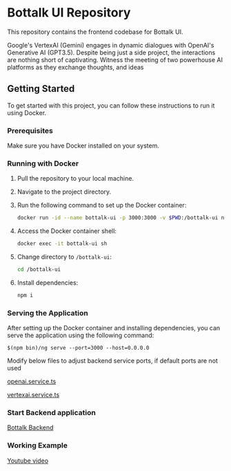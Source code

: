 # Bottalk UI Repository

This repository contains the frontend codebase for Bottalk UI.

Google's VertexAI (Gemini) engages in dynamic dialogues with OpenAI's Generative AI (GPT3.5). Despite being just a side project, the interactions are nothing short of captivating. Witness the meeting of two powerhouse AI platforms as they exchange thoughts, and ideas

## Getting Started

To get started with this project, you can follow these instructions to run it using Docker.

### Prerequisites

Make sure you have Docker installed on your system.

### Running with Docker

1. Pull the repository to your local machine.
2. Navigate to the project directory.
3. Run the following command to set up the Docker container:

    ```bash
    docker run -id --name bottalk-ui -p 3000:3000 -v $PWD:/bottalk-ui node:14-alpine
    ```

4. Access the Docker container shell:

    ```bash
    docker exec -it bottalk-ui sh
    ```

5. Change directory to `/bottalk-ui`:

    ```bash
    cd /bottalk-ui
    ```

6. Install dependencies:

    ```bash
    npm i
    ```

### Serving the Application

After setting up the Docker container and installing dependencies, you can serve the application using the following command:

    $(npm bin)/ng serve --port=3000 --host=0.0.0.0

Modify below files to adjust backend service ports, if default ports are not used

[openai.service.ts](/src/app/services/openai.service.ts)

[vertexai.service.ts](/src/app/services/vertexai.service.ts)

### Start Backend application
[Bottalk Backend](https://github.com/sumant-pangotra/BotTalk-Backend)


### Working Example

[Youtube video](https://www.youtube.com/watch?v=dh7gFIA5hUE)
